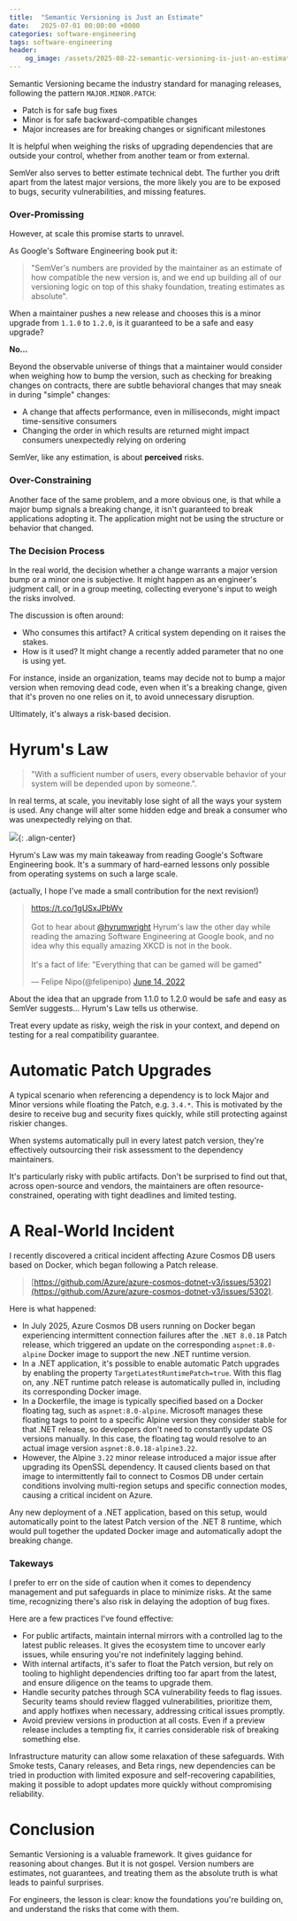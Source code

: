 ```yaml
---
title:  "Semantic Versioning is Just an Estimate"
date:   2025-07-01 00:00:00 +0000
categories: software-engineering
tags: software-engineering
header:
    og_image: /assets/2025-08-22-semantic-versioning-is-just-an-estimate.jpg
---
```


Semantic Versioning became the industry standard for managing releases, following the pattern `MAJOR.MINOR.PATCH`:
- Patch is for safe bug fixes
- Minor is for safe backward-compatible changes
- Major increases are for breaking changes or significant milestones

It is helpful when weighing the risks of upgrading dependencies that are outside your control, whether from another team or from external.

SemVer also serves to better estimate technical debt. The further you drift apart from the latest major versions, the more likely you are to be exposed to bugs, security vulnerabilities, and missing features.

### Over-Promissing

However, at scale this promise starts to unravel.

As Google's Software Engineering book put it:
> "SemVer's numbers are provided by the maintainer as an estimate of how compatible the new version is, and we end up building all of our versioning logic on top of this shaky foundation, treating estimates as absolute".

When a maintainer pushes a new release and chooses this is a minor upgrade from `1.1.0` to `1.2.0`, is it guaranteed to be a safe and easy upgrade?

**No...**

Beyond the observable universe of things that a maintainer would consider when weighing how to bump the version, such as checking for breaking changes on contracts, there are subtle behavioral changes that may sneak in during "simple" changes:
- A change that affects performance, even in milliseconds, might impact time-sensitive consumers
- Changing the order in which results are returned might impact consumers unexpectedly relying on ordering

SemVer, like any estimation, is about **perceived** risks.

### Over-Constraining
Another face of the same problem, and a more obvious one, is that while a major bump signals a breaking change, it isn't guaranteed to break applications adopting it. The application might not be using the structure or behavior that changed.

### The Decision Process
In the real world, the decision whether a change warrants a major version bump or a minor one is subjective.
It might happen as an engineer's judgment call, or in a group meeting, collecting everyone's input to weigh the risks involved.

The discussion is often around:
- Who consumes this artifact? A critical system depending on it raises the stakes.
- How is it used? It might change a recently added parameter that no one is using yet.

For instance, inside an organization, teams may decide not to bump a major version when removing dead code, even when it's a breaking change, given that it's proven no one relies on it, to avoid unnecessary disruption.

Ultimately, it's always a risk-based decision.

# Hyrum's Law
>"With a sufficient number of users, every observable behavior of your system will be depended upon by someone.".

In real terms, at scale, you inevitably lose sight of all the ways your system is used. Any change will alter some hidden edge and break a consumer who was unexpectedly relying on that.

![](https://imgs.xkcd.com/comics/workflow.png){: .align-center}

Hyrum's Law was my main takeaway from reading Google's Software Engineering book.
It's a summary of hard-earned lessons only possible from operating systems on such a large scale.

(actually, I hope I've made a small contribution for the next revision!)
<blockquote class="twitter-tweet"><p lang="en" dir="ltr"><a href="https://t.co/1gUSxJPbWv">https://t.co/1gUSxJPbWv</a><br><br>Got to hear about <a href="https://twitter.com/hyrumwright?ref_src=twsrc%5Etfw">@hyrumwright</a> Hyrum&#39;s law the other day while reading the amazing Software Engineering at Google book, and no idea why this equally amazing XKCD is not in the book.<br><br>It&#39;s a fact of life: &quot;Everything that can be gamed will be gamed&quot;</p>&mdash; Felipe Nipo(@felipenipo) <a href="https://twitter.com/felipenipo/status/1536791609022590977?ref_src=twsrc%5Etfw">June 14, 2022</a></blockquote> <script async src="https://platform.twitter.com/widgets.js" charset="utf-8"></script>

About the idea that an upgrade from 1.1.0 to 1.2.0 would be safe and easy as SemVer suggests... Hyrum's Law tells us otherwise.

Treat every update as risky, weigh the risk in your context, and depend on testing for a real compatibility guarantee.

# Automatic Patch Upgrades
A typical scenario when referencing a dependency is to lock Major and Minor versions while floating the Patch, e.g. `3.4.*`. This is motivated by the desire to receive bug and security fixes quickly, while still protecting against riskier changes.

When systems automatically pull in every latest patch version, they're effectively outsourcing their risk assessment to the dependency maintainers.

It's particularly risky with public artifacts. Don't be surprised to find out that, across open-source and vendors, the maintainers are often resource-constrained, operating with tight deadlines and limited testing.

# A Real-World Incident
I recently discovered a critical incident affecting Azure Cosmos DB users based on Docker, which began following a Patch release.

>[https://github.com/Azure/azure-cosmos-dotnet-v3/issues/5302](https://github.com/Azure/azure-cosmos-dotnet-v3/issues/5302).

Here is what happened:
- In July 2025, Azure Cosmos DB users running on Docker began experiencing intermittent connection failures after the `.NET 8.0.18` Patch release, which triggered an update on the corresponding `aspnet:8.0-alpine` Docker image to support the new .NET runtime version.
- In a .NET application, it's possible to enable automatic Patch upgrades by enabling the property `TargetLatestRuntimePatch=true`.
With this flag on, any .NET runtime patch release is automatically pulled in, including its corresponding Docker image.
- In a Dockerfile, the image is typically specified based on a Docker floating tag, such as `aspnet:8.0-alpine`. Microsoft manages these floating tags to point to a specific Alpine version they consider stable for that .NET release, so developers don't need to constantly update OS versions manually. In this case, the floating tag would resolve to an actual image version `aspnet:8.0.18-alpine3.22`.
- However, the Alpine `3.22` minor release introduced a major issue after upgrading its OpenSSL dependency. It caused clients based on that image to intermittently fail to connect to Cosmos DB under certain conditions involving multi-region setups and specific connection modes, causing a critical incident on Azure.

Any new deployment of a .NET application, based on this setup, would automatically point to the latest Patch version of the .NET 8 runtime, which would pull together the updated Docker image and automatically adopt the breaking change.

### Takeways
I prefer to err on the side of caution when it comes to dependency management and put safeguards in place to minimize risks.
At the same time, recognizing there's also risk in delaying the adoption of bug fixes.

Here are a few practices I've found effective:
- For public artifacts, maintain internal mirrors with a controlled lag to the latest public releases. It gives the ecosystem time to uncover early issues, while ensuring you're not indefinitely lagging behind.
- With internal artifacts, it's safer to float the Patch version, but rely on tooling to highlight dependencies drifting too far apart from the latest, and ensure diligence on the teams to upgrade them.
- Handle security patches through SCA vulnerability feeds to flag issues. Security teams should review flagged vulnerabilities, prioritize them, and apply hotfixes when necessary, addressing critical issues promptly.
- Avoid preview versions in production at all costs. Even if a preview release includes a tempting fix, it carries considerable risk of breaking something else.

Infrastructure maturity can allow some relaxation of these safeguards.
With Smoke tests, Canary releases, and Beta rings, new dependencies can be tried in production with limited exposure and self-recovering capabilities, making it possible to adopt updates more quickly without compromising reliability.

# Conclusion
Semantic Versioning is a valuable framework. It gives guidance for reasoning about changes. But it is not gospel. Version numbers are estimates, not guarantees, and treating them as the absolute truth is what leads to painful surprises.

For engineers, the lesson is clear: know the foundations you're building on, and understand the risks that come with them.
